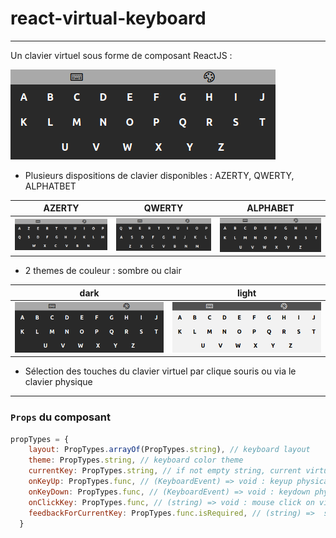 # react-virtual-keyboard

---

Un clavier virtuel sous forme de composant ReactJS :

![Capture d'écran du clavier virtuel](https://raw.githubusercontent.com/Jrmy-Msn/react-virtual-keyboard/main/docs/screenshot_1.png)

- Plusieurs dispositions de clavier disponibles : AZERTY, QWERTY, ALPHATBET

| AZERTY | QWERTY | ALPHABET |
| ------ | ------ | -------- |
| ![Capture d'écran du clavier virtuel AZERTY](https://raw.githubusercontent.com/Jrmy-Msn/react-virtual-keyboard/main/docs/screenshot_AZERTY_dark.png) |![Capture d'écran du clavier virtuel QWERTY](https://raw.githubusercontent.com/Jrmy-Msn/react-virtual-keyboard/main/docs/screenshot_QWERTY_dark.png) | ![Capture d'écran du clavier virtuel ALPHABET](https://raw.githubusercontent.com/Jrmy-Msn/react-virtual-keyboard/main/docs/screenshot_1.png) |

- 2 themes de couleur : sombre ou clair

| dark | light |
| ---- | ----- |
| ![Capture d'écran du clavier virtuel SOMBRE](https://raw.githubusercontent.com/Jrmy-Msn/react-virtual-keyboard/main/docs/screenshot_1.png) |![Capture d'écran du clavier virtuel CLAIR](https://raw.githubusercontent.com/Jrmy-Msn/react-virtual-keyboard/main/docs/screenshot_2.png) |

- Sélection des touches du clavier virtuel par clique souris ou via le clavier physique

---

### `Props` du composant

```js
propTypes = {
    layout: PropTypes.arrayOf(PropTypes.string), // keyboard layout
    theme: PropTypes.string, // keyboard color theme
    currentKey: PropTypes.string, // if not empty string, current virtual key selected
    onKeyUp: PropTypes.func, // (KeyboardEvent) => void : keyup physical keyboard event handler
    onKeyDown: PropTypes.func, // (KeyboardEvent) => void : keydown physical keyboard event handler
    onClickKey: PropTypes.func, // (string) => void : mouse click on virtual key event handler
    feedbackForCurrentKey: PropTypes.func.isRequired, // (string) =>  string : define a CSS classname
  }
```